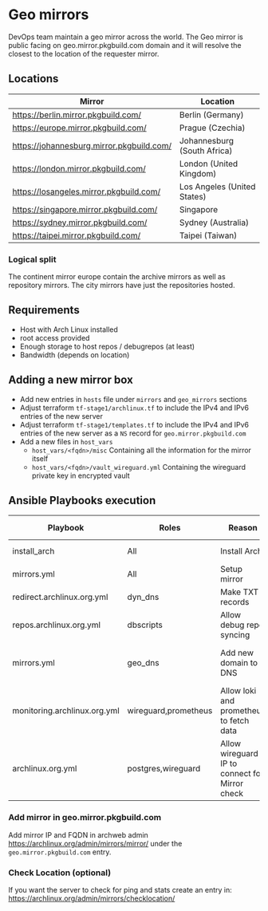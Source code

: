 # Geo mirrors

DevOps team maintain a geo mirror across the world. The Geo mirror is public facing on geo.mirror.pkgbuild.com domain and it will resolve the closest to the location of the requester mirror.

## Locations

| Mirror                                    | Location                    |
| ----------------------------------------- | --------------------------- |
| https://berlin.mirror.pkgbuild.com/       | Berlin (Germany)            |
| https://europe.mirror.pkgbuild.com/       | Prague (Czechia)            |
| https://johannesburg.mirror.pkgbuild.com/ | Johannesburg (South Africa) |
| https://london.mirror.pkgbuild.com/       | London (United Kingdom)     |
| https://losangeles.mirror.pkgbuild.com/   | Los Angeles (United States) |
| https://singapore.mirror.pkgbuild.com/    | Singapore                   |
| https://sydney.mirror.pkgbuild.com/       | Sydney (Australia)          |
| https://taipei.mirror.pkgbuild.com/       | Taipei (Taiwan)             |

### Logical split
The continent mirror europe contain the archive mirrors as well as repository mirrors. The city mirrors have just the repositories hosted.

## Requirements
- Host with Arch Linux installed
- root access provided
- Enough storage to host repos / debugrepos (at least)
- Bandwidth (depends on location)

## Adding a new mirror box
- Add new entries in `hosts` file under `mirrors` and `geo_mirrors` sections
- Adjust terraform `tf-stage1/archlinux.tf` to include the IPv4 and IPv6 entries of the new server
- Adjust terraform `tf-stage1/templates.tf` to include the IPv4 and IPv6 entries of the new server as a `NS` record for `geo.mirror.pkgbuild.com`
- Add a new files in `host_vars`
    - `host_vars/<fqdn>/misc`
        Containing all the information for the mirror itself
    - `host_vars/<fqdn>/vault_wireguard.yml`
        Containing the wireguard private key in encrypted vault

## Ansible Playbooks execution

| Playbook | Roles | Reason | Hosts (limits) |Comments |
| ----------- | ----------- | ----------- | ----------- |  ----------- |
| install_arch | All | Install Arch | | Optional if you can |
| mirrors.yml | All | Setup mirror | `<fqdn>` | |
| redirect.archlinux.org.yml | dyn_dns | Make TXT records | | |
| repos.archlinux.org.yml | dbscripts | Allow debug repo syncing | | |
| mirrors.yml | geo_dns | Add new domain to DNS | All other mirrors from geo.mirror | |
| monitoring.archlinux.org.yml | wireguard,prometheus | Allow loki and prometheus to fetch data | | |
| archlinux.org.yml | postgres,wireguard | Allow wireguard IP to connect for Mirror check | | Optional see Check Location below |

### Add mirror in geo.mirror.pkgbuild.com

Add mirror IP and FQDN in archweb admin https://archlinux.org/admin/mirrors/mirror/ under the `geo.mirror.pkgbuild.com` entry.

### Check Location (optional)

If you want the server to check for ping and stats create an entry in:
 https://archlinux.org/admin/mirrors/checklocation/
